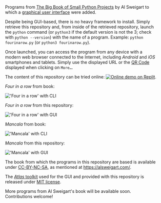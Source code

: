 Programs from [The Big Book of Small Python Projects](https://inventwithpython.com/bigbookpython/) by Al Sweigart to which a [graphical user interface](https://q37.info/s/hw9n3pjs) were added.

Despite being GUI-based, there is no heavy framework to install. Simply retrieve this repository and, from inside of the retrieved repository, launch the `python` command (or `python3` if the default version is not the 3; check with `python --version`) with the name of a program. Example: `python fourinarow.py` (or `python3 fourinarow.py`).

Once launched, you can access the program from any device with a modern web browser connected to the Internet, including *Android* and *iOS* smartphones and tablets. Simply use the displayed URL or the [QR Code](https://q37.info/s/3pktvrj7) displayed when clicking on `More…`.

The content of this repository can be tried online: [![Online demo on Replit](https://q37.info/s/kpm7xhfm.png)](https://q37.info/s/j4bpgmxq).

*Four in a row* from book:

!['Four in a row' with CLI](https://q37.info/s/v3hbxwbt.png)

*Four in a row* from this repository:

!['Four in a row' with GUI](https://q37.info/s/dwgn9ckg.png)

*Mancala* from book:

!['Mancala' with CLI](https://q37.info/s/kmwf9rsn.png)

*Mancala* from this repository:

!['Mancala' with GUI](https://q37.info/s/c4rcfh4c.png)


The book from which the programs in this repository are based is available under [CC-BY-NC-SA](https://alsweigart.com/), as mentioned at <https://alsweigart.com/>.

The [*Atlas* toolkit](http://atlastk.org) used for the GUI and provided with this repository is released under [MIT license](http://q37.info/s/7f9gsms3).

More programs from Al Sweigart's book will be available soon. Contributions welcome!